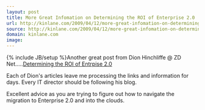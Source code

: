 ```yaml
---
layout: post
title: More Great Infomation on Determining the ROI of Enterprise 2.0
url: http://kinlane.com/2009/04/12/more-great-infomation-on-determining-the-roi-of-enterprise-20/
source: http://kinlane.com/2009/04/12/more-great-infomation-on-determining-the-roi-of-enterprise-20/
domain: kinlane.com
image: 
---
```

{% include JB/setup %}Another great post from Dion Hinchliffe @ ZD Net.....<a href="http://blogs.zdnet.com/Hinchcliffe/?p=334">Determining the ROI of Entrpise 2.0</a><p></p>
Each of Dion's articles leave me processing the links and information for days. Every IT director should be following his blog.<p></p>
Excellent advice as you are trying to figure out how to navigate the migration to Enterprise 2.0 and into the clouds.

